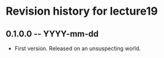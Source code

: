 # Revision history for lecture19

## 0.1.0.0 -- YYYY-mm-dd

* First version. Released on an unsuspecting world.

